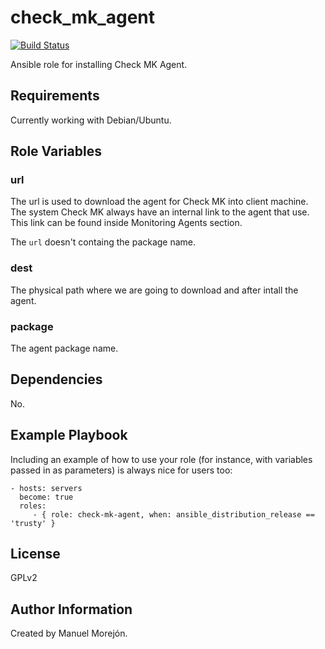 check_mk_agent
=========

[![Build Status](https://travis-ci.org/mmorejon/ansible-check-mk-agent.svg?branch=master)](https://travis-ci.org/mmorejon/ansible-check-mk-agent)

Ansible role for installing Check MK Agent.

Requirements
------------

Currently working with Debian/Ubuntu.

Role Variables
--------------

### url

The url is used to download the agent for Check MK into client machine. The system Check MK always have an internal link to the agent that use. This link can be found inside Monitoring Agents section.

The `url` doesn't containg the package name.

### dest

The physical path where we are going to download and after intall the agent.

### package

The agent package name.

Dependencies
------------

No.

Example Playbook
----------------

Including an example of how to use your role (for instance, with variables passed in as parameters) is always nice for users too:

    - hosts: servers
      become: true
      roles:
         - { role: check-mk-agent, when: ansible_distribution_release == 'trusty' }

License
-------

GPLv2

Author Information
------------------

Created by Manuel Morejón.